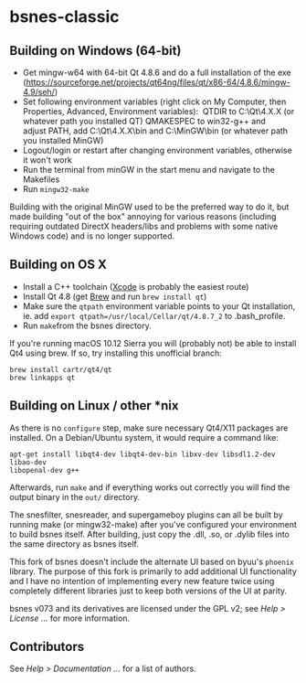 # bsnes-classic

## Building on Windows (64-bit)

- Get mingw-w64 with 64-bit Qt 4.8.6 and do a full installation of the exe (https://sourceforge.net/projects/qt64ng/files/qt/x86-64/4.8.6/mingw-4.9/seh/)
- Set following environment variables (right click on My Computer, then Properties, Advanced, Environment variables): 
QTDIR to C:\Qt\4.X.X (or whatever path you installed QT)
QMAKESPEC to win32-g++
and adjust PATH, add C:\Qt\4.X.X\bin and C:\MinGW\bin (or whatever path you installed MinGW)
- Logout/login or restart after changing environment variables, otherwise it won't work 
- Run the terminal from minGW in the start menu and navigate to the Makefiles
- Run `mingw32-make`

Building with the original MinGW used to be the preferred way to do it, but made building "out of the box" annoying for various reasons (including requiring outdated DirectX headers/libs and problems with some native Windows code) and is no longer supported.

## Building on OS X

- Install a C++ toolchain ([Xcode](https://developer.apple.com) is probably the easiest route)  
- Install Qt 4.8 (get [Brew](http://brew.sh) and run `brew install qt`)  
- Make sure the `qtpath` environment variable points to your Qt installation, ie. add `export qtpath=/usr/local/Cellar/qt/4.8.7_2` to .bash_profile.
- Run `make`from the bsnes directory.

If you're running macOS 10.12 Sierra you will (probably not) be able to install Qt4 using brew. If so, try installing this unofficial branch:

```
brew install cartr/qt4/qt
brew linkapps qt
```

## Building on Linux / other *nix

As there is no ``configure`` step, make sure necessary Qt4/X11 packages are installed. On a Debian/Ubuntu system, it would require a command like:

```
apt-get install libqt4-dev libqt4-dev-bin libxv-dev libsdl1.2-dev libao-dev
libopenal-dev g++
```

Afterwards, run ``make`` and if everything works out correctly you will find the output binary in the ``out/`` directory.

The snesfilter, snesreader, and supergameboy plugins can all be built by running make (or mingw32-make) after you've configured your environment to build bsnes itself.
After building, just copy the .dll, .so, or .dylib files into the same directory as bsnes itself.

This fork of bsnes doesn't include the alternate UI based on byuu's `phoenix` library. The purpose of this fork is primarily to add additional UI functionality and I have no intention of implementing every new feature twice using completely different libraries just to keep both versions of the UI at parity.

bsnes v073 and its derivatives are licensed under the GPL v2; see *Help > License ...* for more information.

## Contributors

See *Help > Documentation ...* for a list of authors.
